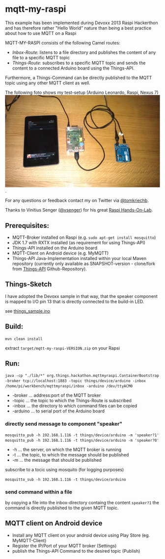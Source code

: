 # mqtt-my-raspi

This example has been implemented during Devoxx 2013 Raspi Hackerthon and has therefore rather "Hello World" nature than 
being a best practice about how to use MQTT on a Raspi

MQTT-MY-RASPI consists of the following Camel routes:

* _Inbox-Route_: listens to a file directory and publishes the content of any file to a specific MQTT topic
* _Things-Route_: subscribes to a specific MQTT topic and sends the content to a connected Arduino board using the Things-API.

Furthermore, a Things-Command can be directly published to the MQTT topic using any other MQTT client as well.

The following foto shows my test-setup (Arduino Leonardo, Raspi, Nexus 7) ![foto](test-setup.jpg).


For any questions or feedback contact my on Twitter via [@tomkriechb](https://twitter.com/tomkriechb).

Thanks to Vinitius Senger ([@vsenger](https://twitter.com/vsenger)) for his great [Raspi Hands-On-Lab](http://www.devoxx.be/dv13-geert-bevin.html?presId=3747).

## Prerequisites:
* MQTT-Broker installed on Raspi  (e.g. `sudo apt-get install mosquitto`)
* JDK 1.7 with RXTX installed (as requirement for using Things-API)
* Things-API installed on the Arduino board
* MQTT-Client on Android device (e.g. MyMQTT)
* Things-API Java-Implementation installed within your local Maven repository (currently only available as SNAPSHOT-version - clone/fork from [Things-API](https://github.com/vsenger/things-api) Github-Repository).

## Things-Sketch

I have adopted the Devoxx sample in that way, that the speaker component is mapped to I/O pin 13 that is directly connected to the build-in LED. 

see [things_sample.ino](src/main/arduino/things_sample/things_sample.ino)

## Build:
`mvn clean install`

extract `target/mqtt-my-raspi-VERSION.zip`  on your Rapsi


## Run:

`java -cp "./lib/*" org.things.hackathon.mqttmyraspi.ContainerBootstrap -broker tcp://localhost:1883 -topic things/device/arduino -inbox /home/pi/workbench/mqttmyraspi/inbox -arduino /dev/ttyACM0` 

* -broker ... address:port of the MQTT broker
* -topic ... the topic to which the Things-Route is subscribed
* -inbox ... the directory to which command files can be copied
* -arduino ... to serial port of the Arduino board


### directly send message to component "speaker"
`mosquitto_pub -h 192.168.1.116 -t things/device/arduino -m 'speaker?1'`
`mosquitto_pub -h 192.168.1.116 -t things/device/arduino -m 'speaker?0'`

* -h ... the server, on which the MQTT broker is running
* -t ... the topic, to which the message should be published
* -m ... the message that should be published

subscribe to a tocic using mosquito (for logging purposes)

`mosquitto_sub -h 192.168.1.116 -t things/device/arduino`

### send command within a file
by copying a file into the inbox-directory containg the content `speaker?1` the command is directly published to the given MQTT topic.


## MQTT client on Android device

* Install any MQTT client on your android device using Play Store (eg. MyMQTT-Client)
* Register the IP/Port of your MQTT broker (Settings)
* publish the Things-API Command to the desired topic (Publish)

